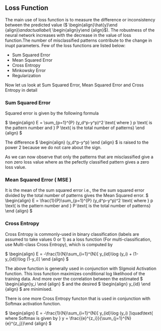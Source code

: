 
## Loss Function
The main use of loss function is to measure the difference or inconsistency between the predicted value ($ \begin{align}\hat{y}\end {align}$) and actual label ($ \begin{align}y\end {align}$). The robustness of the neural network increases with the decrease in the value of loss function.The number of misclassified patterns contribute to the change in inupt parameters. Few of the loss functions are listed below:
<ul>
    <li>Sum Squared Error</li>
    <li>Mean Squared Error</li>
    <li>Cross Entropy</li>
    <li>Minkowsky Error</li>
    <li>Regularization</li>
</ul>
Now let us look at Sum Squared Error, Mean Squared Error and Cross Entropy in detail

### Sum Squared Error
Squared error is given by the following formula

$ \begin{align} E = \sum_{p=1}^{P} (y_d^p-y^p)^2 \text{ where } p \text{ is the pattern number and } P \text{ is the total number of patterns} \end {align} $ 

The difference $ \begin{align} (y_d^p-y^p) \end {align} $ is raised to the power 2 because we do not care about the sign.


As we can now observe that only the patterns that are misclassified give a non zero loss value where as the pefectly classified pattern gives a zero loss value.

### Mean Squared Error ( MSE )
It is the mean of the sum squared error i.e., the the sum squared error divided by the total number of patterns gives the Mean Squared error. 
$ \begin{align} E = \frac{1}{P}\sum_{p=1}^{P} (y_d^p-y^p)^2 \text{ where } p \text{ is the pattern number and } P \text{ is the total number of patterns} \end {align} $ 



### Cross Entropy
Cross Entropy is commonly-used in binary classification (labels are assumed to take values 0 or 1) as a loss function (For multi-classification, use Multi-class Cross Entropy), which is computed by 

$ \begin{align} E = -\frac{1}{N}\sum_{i=1}^{N}[ y_{id}\log (y_i) + (1-y_{id})\log (1-y_i)] \end {align} $ 

The above function is generally used in conjunction with SIgmoid Activation function. This loss function maximizes conditional log likelihood of the training data. And more over the correlation between the estimated $ \begin{align}y_i \end {align} $ and the desired $ \begin{align} y_{id} \end {align} $ are minimised.


There is one more Cross Entropy functon that is used in conjunction with Softmax activation function.

$ \begin{align} E = -\frac{1}{N}\sum_{i=1}^{N}[ y_{id}\log (y_i) ]\quad\text{ where Softmax is given by } y = \frac{{e}^{z_i}}{\sum_{j=1}^{N}{e}^{z_j}}\end {align} $ 


